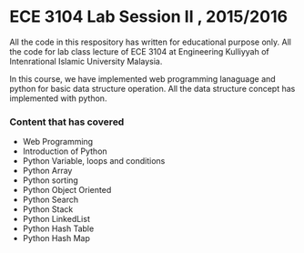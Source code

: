 # ECE 3104 Lab Session II , 2015/2016

All the code in this respository has written for educational purpose only. All the code for lab class lecture of ECE 3104 at Engineering Kulliyyah of Intenrational Islamic University Malaysia. 

In this course, we have implemented web programming lanaguage and python for basic data structure operation. All the data structure concept has implemented with python. 



### Content that has covered  
- Web Programming 
- Introduction of Python 
- Python Variable, loops and conditions
- Python Array
- Python sorting
- Python Object Oriented 
- Python Search 
- Python Stack 
- Python LinkedList
- Python Hash Table
- Python Hash Map




